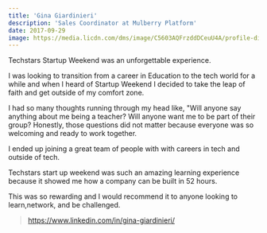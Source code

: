 ```yaml
---
title: 'Gina Giardinieri'
description: 'Sales Coordinator at Mulberry Platform'
date: 2017-09-29
image: https://media.licdn.com/dms/image/C5603AQFrzddDCeuU4A/profile-displayphoto-shrink_800_800/0?e=1547078400&v=beta&t=dzNj_8_ekB80nQmeUpCxxgXCWr-egH-XIJsu-zzkr18
---
```


Techstars Startup Weekend was an unforgettable experience. 

I was looking to transition from a career in Education to the tech world for a while and when I heard of Startup Weekend I decided to take the leap of faith and get outside of my comfort zone. 

I had so many thoughts running through my head like, "Will anyone say anything about me being a teacher? Will anyone want me to be part of their group? Honestly, those questions did not matter because everyone was so welcoming and ready to work together. 

I ended up joining a great team of people with with careers in tech and outside of tech. 

Techstars start up weekend was such an amazing learning experience because it showed me how a company can be built in 52 hours. 

This was so rewarding and I would recommend it to anyone looking to learn,network, and be challenged.

>  https://www.linkedin.com/in/gina-giardinieri/
